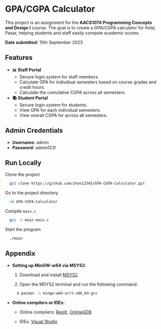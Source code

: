 # GPA/CGPA Calculator

This project is an assignment for the **AACS1074 Programming Concepts and Design I** course. The goal is to create a GPA/CGPA calculator for Kolej Pasar, helping students and staff easily compute academic scores.

**Date submitted:** 15th September 2023

## Features

-   **📊 Staff Portal**
    -   Secure login system for staff members.
    -   Calculate GPA for individual semesters based on course grades and credit hours.
    -   Calculate the cumulative CGPA across all semesters.
-   **📚 Student Portal**
    -   Secure login system for students.
    -   View GPA for each individual semesters.
    -   View overall CGPA for across all semesters.

## Admin Credentials

-   **Username:** admin
-   **Password:** admin123!

## Run Locally

Clone the project

```bash
  git clone https://github.com/zhon12345/GPA-CGPA-Calculator.git
```

Go to the project directory

```bash
  cd GPA-CGPA-Calculator
```

Compile `main.c`

```bash
  gcc -o main main.c
```

Start the program

```bash
  ./main
```

## Appendix

-   **Setting up MinGW-w64 via MSYS2**:

    1. Download and install [MSYS2](https://www.msys2.org/).

    2. Open the MSYS2 terminal and run the following command:

    ```bash
      $ pacman -S mingw-w64-ucrt-x86_64-gcc
    ```

-   **Online compilers or IDEs:**

    -   Online compilers: [Replit](https://replit.com/), [OnlineGDB](https://www.onlinegdb.com/)

    -   IDEs: [Visual Studio](https://visualstudio.microsoft.com/downloads/)
